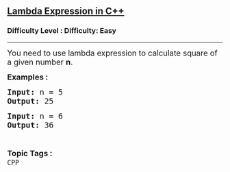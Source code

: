 <h2><a href="https://www.geeksforgeeks.org/problems/lambda-expression-in-c/1?page=2&difficulty=Easy&status=unsolved,attempted&sortBy=accuracy">Lambda Expression in C++</a></h2><h3>Difficulty Level : Difficulty: Easy</h3><hr><div class="problems_problem_content__Xm_eO"><p><span style="font-size: 18px;">You need to use lambda expression to calculate square of a given number <strong>n</strong>.</span></p>
<p><span style="font-size: 18px;"><strong>Examples :</strong></span></p>
<pre><span style="font-size: 18px;"><strong>Input: </strong>n = 5 
<strong>Output: </strong>25</span></pre>
<pre><span style="font-size: 18px;"><strong>Input: </strong>n = 6
<strong>Output: </strong>36
</span></pre></div><br><p><span style=font-size:18px><strong>Topic Tags : </strong><br><code>CPP</code>&nbsp;